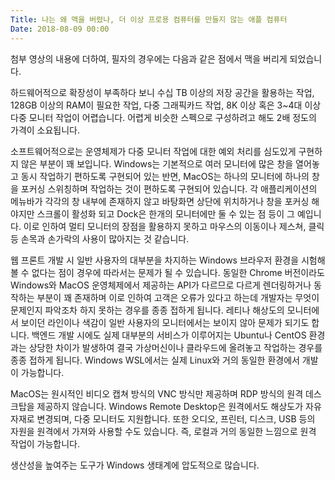 ```yaml
---
Title: 나는 왜 맥을 버렸나, 더 이상 프로용 컴퓨터를 만들지 않는 애플 컴퓨터
Date: 2018-08-09 00:00
---
```


<youtube source="BkD5vpHM970"></youtube>

첨부 영상의 내용에 더하여, 필자의 경우에는 다음과 같은 점에서 맥을 버리게 되었습니다.

하드웨어적으로 확장성이 부족하다 보니 수십 TB 이상의 저장 공간을 활용하는 작업, 128GB 이상의 RAM이 필요한 작업, 다중 그래픽카드 작업, 8K 이상 혹은 3~4대 이상 다중 모니터 작업이 어렵습니다. 어렵게 비슷한 스펙으로 구성하려고 해도 2배 정도의 가격이 소요됩니다.

소프트웨어적으로는 운영체제가 다중 모니터 작업에 대한 예외 처리를 심도있게 구현하지 않은 부분이 꽤 보입니다. Windows는 기본적으로 여러 모니터에 많은 창을 열어놓고 동시 작업하기 편하도록 구현되어 있는 반면, MacOS는 하나의 모니터에 하나의 창을 포커싱 스위칭하며 작업하는 것이 편하도록 구현되어 있습니다. 각 애플리케이션의 메뉴바가 각각의 창 내부에 존재하지 않고 바탕화면 상단에 위치하거나 창을 포커싱 해야지만 스크롤이 활성화 되고 Dock은 한개의 모니터에만 둘 수 있는 점 등이 그 예입니다. 이로 인하여 멀티 모니터의 장점을 활용하지 못하고 마우스의 이동이나 제스쳐, 클릭 등 손목과 손가락의 사용이 많아지는 것 같습니다.

웹 프론트 개발 시 일반 사용자의 대부분을 차지하는 Windows 브라우저 환경을 시험해볼 수 없다는 점이 경우에 따라서는 문제가 될 수 있습니다. 동일한 Chrome 버전이라도 Windows와 MacOS 운영체제에서 제공하는 API가 다르므로 다르게 렌더링하거나 동작하는 부분이 꽤 존재하며 이로 인하여 고객은 오류가 있다고 하는데 개발자는 무엇이 문제인지 파악조차 하지 못하는 경우를 종종 접하게 됩니다. 레티나 해상도의 모니터에서 보이던 라인이나 색감이 일반 사용자의 모니터에서는 보이지 않아 문제가 되기도 합니다. 백엔드 개발 시에도 실제 대부분의 서비스가 이루어지는 Ubuntu나 CentOS 환경과는 상당한 차이가 발생하여 결국 가상머신이나 클라우드에 올려놓고 작업하는 경우를 종종 접하게 됩니다. Windows WSL에서는 실제 Linux와 거의 동일한 환경에서 개발이 가능합니다.

MacOS는 원시적인 비디오 캡쳐 방식의 VNC 방식만 제공하며 RDP 방식의 원격 데스크탑을 제공하지 않습니다. Windows Remote Desktop은 원격에서도 해상도가 자유자재로 변경되며, 다중 모니터도 지원합니다. 또한 오디오, 프린터, 디스크, USB 등의 자원을 원격에서 가져와 사용할 수도 있습니다. 즉, 로컬과 거의 동일한 느낌으로 원격 작업이 가능합니다.

생산성을 높여주는 도구가 Windows 생태계에 압도적으로 많습니다.
